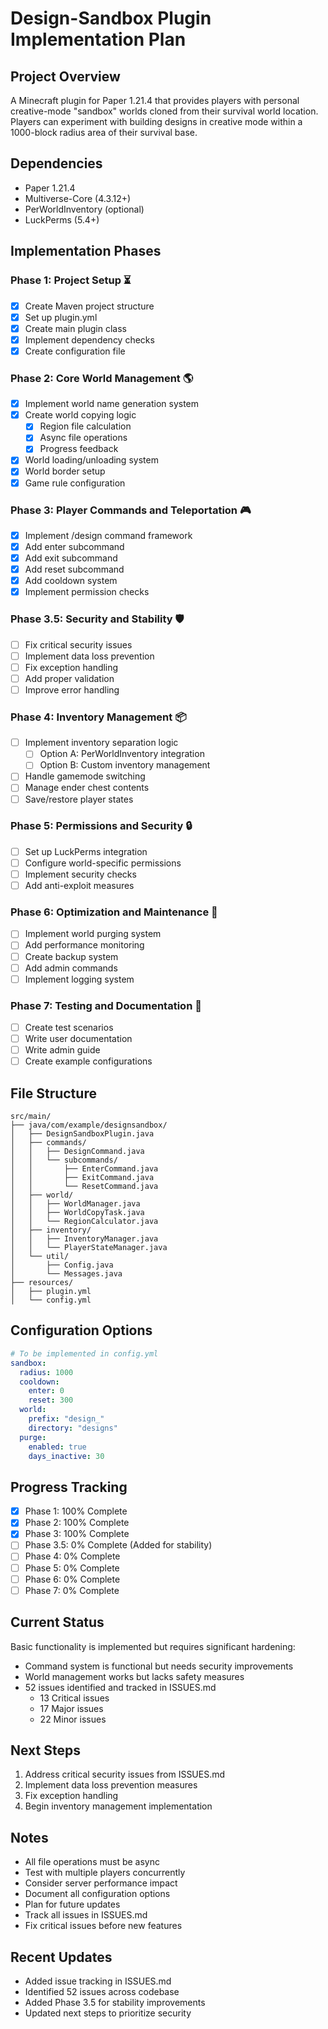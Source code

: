 # Design-Sandbox Plugin Implementation Plan

## Project Overview
A Minecraft plugin for Paper 1.21.4 that provides players with personal creative-mode "sandbox" worlds cloned from their survival world location. Players can experiment with building designs in creative mode within a 1000-block radius area of their survival base.

## Dependencies
- Paper 1.21.4
- Multiverse-Core (4.3.12+)
- PerWorldInventory (optional)
- LuckPerms (5.4+)

## Implementation Phases

### Phase 1: Project Setup ⏳
- [x] Create Maven project structure
- [x] Set up plugin.yml
- [x] Create main plugin class
- [x] Implement dependency checks
- [x] Create configuration file

### Phase 2: Core World Management 🌎
- [x] Implement world name generation system
- [x] Create world copying logic
  - [x] Region file calculation
  - [x] Async file operations
  - [x] Progress feedback
- [x] World loading/unloading system
- [x] World border setup
- [x] Game rule configuration

### Phase 3: Player Commands and Teleportation 🎮
- [x] Implement /design command framework
- [x] Add enter subcommand
- [x] Add exit subcommand
- [x] Add reset subcommand
- [x] Add cooldown system
- [x] Implement permission checks

### Phase 3.5: Security and Stability 🛡️
- [ ] Fix critical security issues
- [ ] Implement data loss prevention
- [ ] Fix exception handling
- [ ] Add proper validation
- [ ] Improve error handling

### Phase 4: Inventory Management 📦
- [ ] Implement inventory separation logic
  - [ ] Option A: PerWorldInventory integration
  - [ ] Option B: Custom inventory management
- [ ] Handle gamemode switching
- [ ] Manage ender chest contents
- [ ] Save/restore player states

### Phase 5: Permissions and Security 🔒
- [ ] Set up LuckPerms integration
- [ ] Configure world-specific permissions
- [ ] Implement security checks
- [ ] Add anti-exploit measures

### Phase 6: Optimization and Maintenance 🔧
- [ ] Implement world purging system
- [ ] Add performance monitoring
- [ ] Create backup system
- [ ] Add admin commands
- [ ] Implement logging system

### Phase 7: Testing and Documentation 📝
- [ ] Create test scenarios
- [ ] Write user documentation
- [ ] Write admin guide
- [ ] Create example configurations

## File Structure
```
src/main/
├── java/com/example/designsandbox/
│   ├── DesignSandboxPlugin.java
│   ├── commands/
│   │   ├── DesignCommand.java
│   │   └── subcommands/
│   │       ├── EnterCommand.java
│   │       ├── ExitCommand.java
│   │       └── ResetCommand.java
│   ├── world/
│   │   ├── WorldManager.java
│   │   ├── WorldCopyTask.java
│   │   └── RegionCalculator.java
│   ├── inventory/
│   │   ├── InventoryManager.java
│   │   └── PlayerStateManager.java
│   └── util/
│       ├── Config.java
│       └── Messages.java
├── resources/
│   ├── plugin.yml
│   └── config.yml
```

## Configuration Options
```yaml
# To be implemented in config.yml
sandbox:
  radius: 1000
  cooldown:
    enter: 0
    reset: 300
  world:
    prefix: "design_"
    directory: "designs"
  purge:
    enabled: true
    days_inactive: 30
```

## Progress Tracking
- [x] Phase 1: 100% Complete
- [x] Phase 2: 100% Complete
- [x] Phase 3: 100% Complete
- [ ] Phase 3.5: 0% Complete (Added for stability)
- [ ] Phase 4: 0% Complete
- [ ] Phase 5: 0% Complete
- [ ] Phase 6: 0% Complete
- [ ] Phase 7: 0% Complete

## Current Status
Basic functionality is implemented but requires significant hardening:
- Command system is functional but needs security improvements
- World management works but lacks safety measures
- 52 issues identified and tracked in ISSUES.md
  - 13 Critical issues
  - 17 Major issues
  - 22 Minor issues

## Next Steps
1. Address critical security issues from ISSUES.md
2. Implement data loss prevention measures
3. Fix exception handling
4. Begin inventory management implementation

## Notes
- All file operations must be async
- Test with multiple players concurrently
- Consider server performance impact
- Document all configuration options
- Plan for future updates
- Track all issues in ISSUES.md
- Fix critical issues before new features

## Recent Updates
- Added issue tracking in ISSUES.md
- Identified 52 issues across codebase
- Added Phase 3.5 for stability improvements
- Updated next steps to prioritize security 